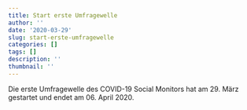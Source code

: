 ```yaml
---
title: Start erste Umfragewelle
author: ''
date: '2020-03-29'
slug: start-erste-umfragewelle
categories: []
tags: []
description: ''
thumbnail: ''
---
```


Die erste Umfragewelle des COVID-19 Social Monitors hat am 29. März gestartet und endet am 06. April 2020.
